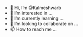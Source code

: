 - 👋 Hi, I’m @Kalmeshwarb
- 👀 I’m interested in ...
- 🌱 I’m currently learning ...
- 💞️ I’m looking to collaborate on ...
- 📫 How to reach me ...

<!---
Kalmeshwarb/Kalmeshwarb is a ✨ special ✨ repository because its `README.md` (this file) appears on your GitHub profile.
You can click the Preview link to take a look at your changes.
--->
